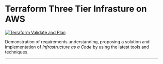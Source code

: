 # Terraform Three Tier Infrasture on AWS

[![Terraform Validate and Plan](https://github.com/naeemark/tf-aws-three-tier-infra/actions/workflows/terraform.yml/badge.svg)](https://github.com/naeemark/tf-aws-three-tier-infra/actions/workflows/terraform.yml)

Demonstration of requirements understanding, proposing a solution and implementation of _Infrastructure as a Code_ by using the latest tools and techniques.

---
